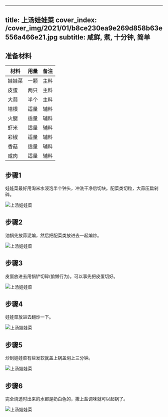 
---
title: 上汤娃娃菜
cover_index: /cover_img/2021/01/b8ce230ea9e269d858b63e556a466e21.jpg
subtitle: 咸鲜, 煮, 十分钟, 简单
---

## 准备材料

| 材料     | 用量 | 备注|
| ------- | ----- | --- |
| 娃娃菜 | 一颗| 主料 |
| 皮蛋 | 两只| 主料 |
| 大蒜 | 半个| 主料 |
| 培根 | 适量| 辅料 |
| 火腿 | 适量| 辅料 |
| 虾米 | 适量| 辅料 |
| 彩椒 | 适量| 辅料 |
| 香菇 | 适量| 辅料 |
| 咸肉 | 适量| 辅料 |

## 步骤1

娃娃菜最好用淘米水浸泡半个钟头，冲洗干净后切块。配菜类切粒，大蒜压扁剁碎。

![上汤娃娃菜](https://i8.meishichina.com/attachment/recipe/201010/201010051505126.jpg?x-oss-process=style/p320) 

## 步骤2

油锅先放蒜泥煸，然后把配菜类放进去一起煸炒。

![上汤娃娃菜](https://i8.meishichina.com/attachment/recipe/201010/201010051505556.jpg?x-oss-process=style/p320) 

## 步骤3

皮蛋放进去用锅铲切碎(偷懒行为)。可以事先把皮蛋切好。

![上汤娃娃菜](https://i8.meishichina.com/attachment/recipe/201010/201010051506598.jpg?x-oss-process=style/p320) 

## 步骤4

娃娃菜放进去翻炒一下。

![上汤娃娃菜](https://i8.meishichina.com/attachment/recipe/201010/201010051507217.jpg?x-oss-process=style/p320) 

## 步骤5

炒到娃娃菜有些发软就盖上锅盖焖上三分钟。

![上汤娃娃菜](https://i8.meishichina.com/attachment/recipe/201010/201010051508009.jpg?x-oss-process=style/p320) 

## 步骤6

完全烧透时出来的水都是奶白色的，撒上盐调味就可以起锅了。

![上汤娃娃菜](https://i8.meishichina.com/attachment/recipe/201010/201010051508282.jpg?x-oss-process=style/p320) 

